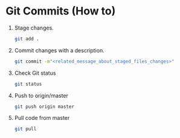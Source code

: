 # Git Commits (How to)

1. Stage changes.

   ```sh
   git add .
   ```

2. Commit changes with a description.

   ```sh
   git commit -m"<related_message_about_staged_files_changes>"
   ```

3. Check Git status

   ```sh
   git status
   ```

4. Push to origin/master

   ```sh
   git push origin master
   ```

5. Pull code from master
   ```sh
   git pull
   ```
